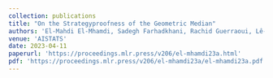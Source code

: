 ```yaml
---
collection: publications
title: "On the Strategyproofness of the Geometric Median"
authors: 'El-Mahdi El-Mhamdi, Sadegh Farhadkhani, Rachid Guerraoui, Lê-Nguyên Hoang'
venue: 'AISTATS'
date: 2023-04-11
paperurl: 'https://proceedings.mlr.press/v206/el-mhamdi23a.html'
pdf: 'https://proceedings.mlr.press/v206/el-mhamdi23a/el-mhamdi23a.pdf'
---
```





